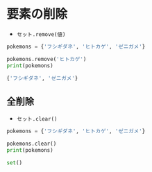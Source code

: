 # 要素の削除

- `セット.remove(値)`

```python
pokemons = {'フシギダネ', 'ヒトカゲ', 'ゼニガメ'}

pokemons.remove('ヒトカゲ')
print(pokemons)
```

```python
{'フシギダネ', 'ゼニガメ'}
```

## 全削除

- `セット.clear()`

```python
pokemons = {'フシギダネ', 'ヒトカゲ', 'ゼニガメ'}

pokemons.clear()
print(pokemons)
```

```python
set()
```